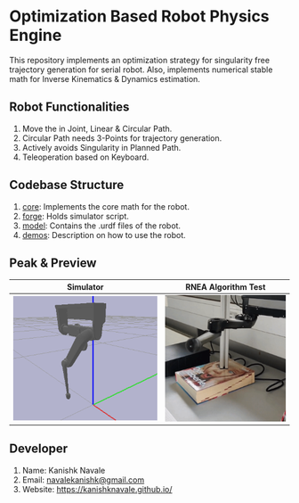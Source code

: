 # Optimization Based Robot Physics Engine
This repository implements an optimization strategy for singularity free trajectory generation for serial robot.
Also, implements numerical stable math for Inverse Kinematics & Dynamics estimation.

## Robot Functionalities
1. Move the in Joint, Linear & Circular Path.
2. Circular Path needs 3-Points for trajectory generation.
3. Actively avoids Singularity in Planned Path.
4. Teleoperation based on Keyboard.

## Codebase Structure
1. [core](core): Implements the core math for the robot.
2. [forge](forge): Holds simulator script.
3. [model](model): Contains the .urdf files of the robot.
4. [demos](demos): Description on how to use the robot.

## Peak & Preview
|Simulator |RNEA Algorithm Test|
| :---:| :---:|
|<img src="pictures/pose.png" width="300">|<img src="pictures/rnea.gif" width="248">|

## Developer
1. Name: Kanishk Navale
2. Email: navalekanishk@gmail.com
3. Website: https://kanishknavale.github.io/